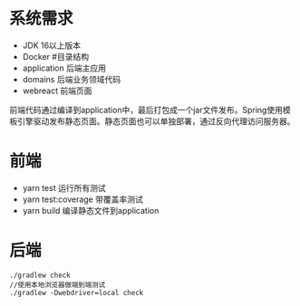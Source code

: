 # 系统需求
- JDK 16以上版本
- Docker
#目录结构
- application 后端主应用
- domains 后端业务领域代码
- webreact 前端页面

前端代码通过编译到application中，最后打包成一个jar文件发布。Spring使用模板引擎驱动发布静态页面。静态页面也可以单独部署，通过反向代理访问服务器。

# 前端
- yarn test 运行所有测试
- yarn test:coverage 带覆盖率测试
- yarn build 编译静态文件到application

# 后端
```
./gradlew check
//使用本地浏览器做端到端测试
./gradlew -Dwebdriver=local check
```
